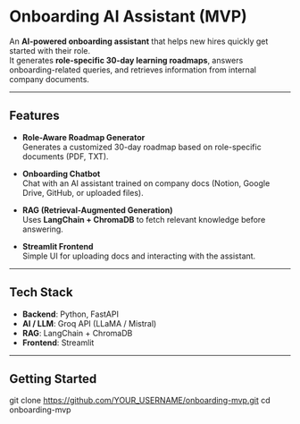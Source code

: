 # Onboarding AI Assistant (MVP)

An **AI-powered onboarding assistant** that helps new hires quickly get started with their role.  
It generates **role-specific 30-day learning roadmaps**, answers onboarding-related queries, and retrieves information from internal company documents.

---

## Features

- **Role-Aware Roadmap Generator**  
  Generates a customized 30-day roadmap based on role-specific documents (PDF, TXT).

- **Onboarding Chatbot**  
  Chat with an AI assistant trained on company docs (Notion, Google Drive, GitHub, or uploaded files).

- **RAG (Retrieval-Augmented Generation)**  
  Uses **LangChain + ChromaDB** to fetch relevant knowledge before answering.

- **Streamlit Frontend**  
  Simple UI for uploading docs and interacting with the assistant.

---

## Tech Stack

- **Backend**: Python, FastAPI  
- **AI / LLM**: Groq API (LLaMA / Mistral)  
- **RAG**: LangChain + ChromaDB  
- **Frontend**: Streamlit  

---

## Getting Started
git clone https://github.com/YOUR_USERNAME/onboarding-mvp.git
cd onboarding-mvp